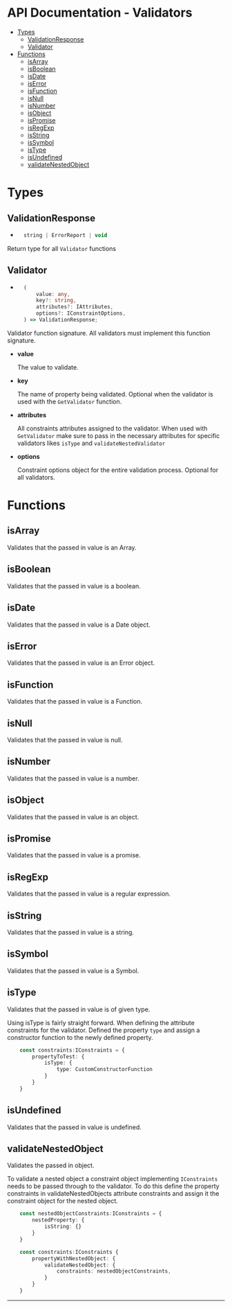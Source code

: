 <h1>API Documentation - Validators</h1>

- [Types](#types)
  - [ValidationResponse](#validationresponse)
  - [Validator](#validator)
- [Functions](#functions)
  - [isArray](#isarray)
  - [isBoolean](#isboolean)
  - [isDate](#isdate)
  - [isError](#iserror)
  - [isFunction](#isfunction)
  - [isNull](#isnull)
  - [isNumber](#isnumber)
  - [isObject](#isobject)
  - [isPromise](#ispromise)
  - [isRegExp](#isregexp)
  - [isString](#isstring)
  - [isSymbol](#issymbol)
  - [isType](#istype)
  - [isUndefined](#isundefined)
  - [validateNestedObject](#validatenestedobject)


# Types


## ValidationResponse

* ```typescript 
    string | ErrorReport | void
  ```

Return type for all ```Validator``` functions


## Validator

* ```typescript 
    (
        value: any,
        key?: string,
        attributes?: IAttributes,
        options?: IConstraintOptions,
    ) => ValidationResponse;
  ```

Validator function signature. All validators must implement this function signature.

* __value__ 

  The value to validate.

* __key__

  The name of property being validated.  Optional when the validator is used with the ```GetValidator``` function.

* __attributes__

  All constraints attributes assigned to the validator. When used with ```GetValidator``` make sure to pass in the necessary attributes for specific validators likes ```isType``` and ```validateNestedValidator```

* __options__

  Constraint options object for the entire validation process. Optional for all validators.   


# Functions


## isArray

Validates that the passed in value is an Array. 


## isBoolean

Validates that the passed in value is a boolean.


## isDate

Validates that the passed in value is a Date object.


## isError

Validates that the passed in value is an Error object.


## isFunction

Validates that the passed in value is a Function.


## isNull

Validates that the passed in value is null.


## isNumber

Validates that the passed in value is a number.


## isObject

Validates that the passed in value is an object.


## isPromise

Validates that the passed in value is a promise.


## isRegExp

Validates that the passed in value is a regular expression.


## isString

Validates that the passed in value is a string.


## isSymbol

Validates that the passed in value is a Symbol.


## isType

Validates that the passed in value is of given type.

Using isType is fairly straight forward. When defining the attribute constraints for the validator. Defined the property ```type``` and assign a constructor function to the newly defined property.

```typescript
    const constraints:IConstraints = {
        propertyToTest: {
            isType: {
                type: CustomConstructorFunction
            }
        }
    }
```


## isUndefined

Validates that the passed in value is undefined.


## validateNestedObject

Validates the passed in object.

To validate a nested object a constraint object implementing ```IConstraints``` needs to be passed through to the validator. To do this define the property constraints in validateNestedObjects attribute constraints and assign it the constraint object for the nested object.

```typescript
    const nestedObjectConstraints:IConstraints = {
        nestedProperty: {
            isString: {}
        }
    }

    const constraints:IConstraints {
        propertyWithNestedObject: {
            validateNestedObject: {
                constraints: nestedObjectConstraints,
            }
        }
    }
```

---